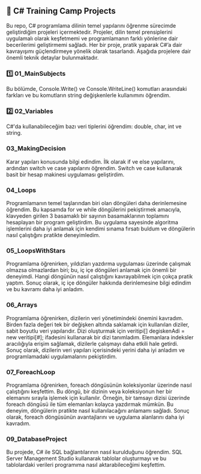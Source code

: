 ## 📌 C# Training Camp Projects
Bu repo, C# programlama dilinin temel yapılarını öğrenme sürecimde geliştirdiğim projeleri içermektedir. Projeler, dilin temel prensiplerini uygulamalı olarak keşfetmemi ve programlamanın farklı yönlerine dair becerilerimi geliştirmemi sağladı. Her bir proje, pratik yaparak C#’a dair kavrayışımı güçlendirmeye yönelik olarak tasarlandı. Aşağıda projelere dair önemli teknik detaylar bulunmaktadır.

### 1️⃣ 01_MainSubjects
Bu bölümde, Console.Write() ve Console.WriteLine() komutları arasındaki farkları ve bu komutların string değişkenlerle kullanımını öğrendim.

### 2️⃣ 02_Variables
C#'da kullanabileceğim bazı veri tiplerini öğrendim: double, char, int ve string.

### 03_MakingDecision
Karar yapıları konusunda bilgi edindim. İlk olarak if ve else yapılarını, ardından switch ve case yapılarını öğrendim. Switch ve case kullanarak basit bir hesap makinesi uygulaması geliştirdim.

### 04_Loops

Programlamanın temel taşlarından biri olan döngüleri daha derinlemesine öğrendim. Bu kapsamda for ve while döngülerini pekiştirmek amacıyla, klavyeden girilen 3 basamaklı bir sayının basamaklarının toplamını hesaplayan bir program geliştirdim. Bu uygulama sayesinde algoritma işlemlerini daha iyi anlamak için kendimi sınama fırsatı buldum ve döngülerin nasıl çalıştığını pratikte deneyimledim.

### 05_LoopsWithStars
Programlama öğrenirken, yıldızları yazdırma uygulaması üzerinde çalışmak olmazsa olmazlardan biri; bu, iç içe döngüleri anlamak için önemli bir deneyimdi. Hangi döngünün nasıl çalıştığını kavrayabilmek için çokça pratik yaptım. Sonuç olarak, iç içe döngüler hakkında derinlemesine bilgi edindim ve bu kavramı daha iyi anladım.

### 06_Arrays
Programlama öğrenirken, dizilerin veri yönetimindeki önemini kavradım. Birden fazla değeri tek bir değişken altında saklamak için kullanılan diziler, sabit boyutlu veri yapılarıdır. Dizi oluşturmak için veritipi[] degiskenAdi = new veritipi[#]; ifadesini kullanarak bir dizi tanımladım. Elemanlara indeksler aracılığıyla erişim sağlamak, dizilerle çalışmayı daha etkili hale getirdi. Sonuç olarak, dizilerin veri yapıları içerisindeki yerini daha iyi anladım ve programlamadaki uygulamalarını pekiştirdim.

### 07_ForeachLoop
Programlama öğrenirken, foreach döngüsünün koleksiyonlar üzerinde nasıl çalıştığını keşfettim. Bu döngü, bir dizinin veya koleksiyonun her bir elemanını sırayla işlemek için kullanılır. Örneğin, bir tamsayı dizisi üzerinde foreach döngüsü ile tüm elemanları kolayca yazdırmak mümkün. Bu deneyim, döngülerin pratikte nasıl kullanılacağını anlamamı sağladı. Sonuç olarak, foreach döngüsünün avantajlarını ve uygulama alanlarını daha iyi kavradım.

### 09_DatabaseProject
Bu projede, C# ile SQL bağlantılarının nasıl kurulduğunu öğrendim. SQL Server Management Studio kullanarak tablolar oluşturmayı ve bu tablolardaki verileri programıma nasıl aktarabileceğimi keşfettim.
